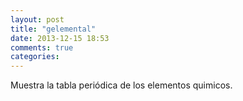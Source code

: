 ```yaml
---
layout: post
title: "gelemental"
date: 2013-12-15 18:53
comments: true
categories: 
---
```

Muestra la tabla periódica de los elementos quimicos.

